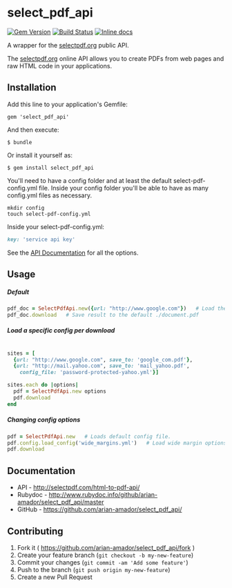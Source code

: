 # select_pdf_api

[![Gem Version](https://badge.fury.io/rb/select_pdf_api.svg)](http://badge.fury.io/rb/select_pdf_api)    [![Build Status](https://travis-ci.org/arian-amador/select_pdf_api.svg?style=flat)](https://travis-ci.org/arian-amador/select_pdf_api)    [![Inline docs ](https://inch-ci.org/github/arian-amador/select_pdf_api.svg?branch=master)](https://inch-ci.org/github/arian-amador/select_pdf_api)

A wrapper for the [selectpdf.org](http://selectpdf.com/) public API.

The [selectpdf.org](http://selectpdf.com/) online API allows you to create PDFs from web pages and raw HTML code in your applications.

## Installation
Add this line to your application's Gemfile:

    gem 'select_pdf_api'

And then execute:

    $ bundle

Or install it yourself as:

    $ gem install select_pdf_api

You'll need to have a config folder and at least the default select-pdf-config.yml file. Inside your config folder you'll be able to have as many config.yml files as necessary.

    mkdir config
    touch select-pdf-config.yml

Inside your select-pdf-config.yml:
``` ruby
key: 'service api key'
```
See the [API Documentation](https://github.com/arian-amador/select_pdf_api/) for all the options. 

## Usage

##### Default
``` ruby
pdf_doc = SelectPdfApi.new({url: "http://www.google.com"})   # Load the default select-pdf-config.yml and setup the url to capture. 
pdf_doc.download   # Save result to the default ./document.pdf

```
##### Load a specific config per download
``` ruby

sites = [
  {url: "http://www.google.com", save_to: 'google_com.pdf'},
  {url: "http://mail.yahoo.com", save_to: 'mail_yahoo.pdf', 
    config_file: 'password-protected-yahoo.yml'}]

sites.each do |options|
  pdf = SelectPdfApi.new options
  pdf.download
end
```

##### Changing config options
``` ruby
pdf = SelectPdfApi.new   # Loads default config file.
pdf.config.load_config('wide_margins.yml')   # Load wide margin options.
pdf.download
```

## Documentation
* API - http://selectpdf.com/html-to-pdf-api/
* Rubydoc - http://www.rubydoc.info/github/arian-amador/select_pdf_api/master
* GitHub - https://github.com/arian-amador/select_pdf_api/

## Contributing
1. Fork it ( https://github.com/arian-amador/select_pdf_api/fork )
2. Create your feature branch (`git checkout -b my-new-feature`)
3. Commit your changes (`git commit -am 'Add some feature'`)
4. Push to the branch (`git push origin my-new-feature`)
5. Create a new Pull Request
